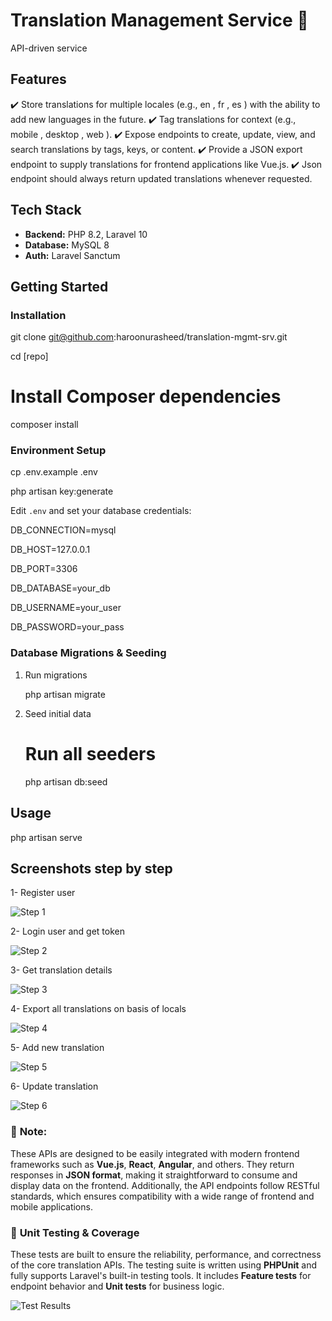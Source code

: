 # Translation Management Service	 🚀

API-driven service


## Features

✔️ Store translations for multiple locales (e.g., en , fr , es ) with the ability to add new
languages in the future.
✔️ Tag translations for context (e.g., mobile , desktop , web ).
✔️ Expose endpoints to create, update, view, and search translations by tags, keys, or
content.
✔️ Provide a JSON export endpoint to supply translations for frontend applications like
Vue.js.
✔️ Json endpoint should always return updated translations whenever requested.


## Tech Stack

- **Backend:** PHP 8.2, Laravel 10  
- **Database:** MySQL 8  
- **Auth:** Laravel Sanctum  




## Getting Started

### Installation


git clone git@github.com:haroonurasheed/translation-mgmt-srv.git

cd [repo]

# Install Composer dependencies
composer install

### Environment Setup


cp .env.example .env

php artisan key:generate

Edit `.env` and set your database credentials:

DB_CONNECTION=mysql

DB_HOST=127.0.0.1

DB_PORT=3306

DB_DATABASE=your_db

DB_USERNAME=your_user

DB_PASSWORD=your_pass



### Database Migrations & Seeding

1. Run migrations

   php artisan migrate


2. Seed initial data

   # Run all seeders
   php artisan db:seed



## Usage

php artisan serve  

## Screenshots step by step

1- Register user

![Step 1](screenshots/step_1.png)

2- Login user and get token

![Step 2](screenshots/step_2.png)

3- Get translation details

![Step 3](screenshots/step_3.png)

4- Export all translations on basis of locals

![Step 4](screenshots/step_4.png)

5- Add new translation

![Step 5](screenshots/step_5.png)

6- Update translation

![Step 6](screenshots/step_6.png)



### 📌 **Note:**

These APIs are designed to be easily integrated with modern frontend frameworks such as **Vue.js**, **React**, **Angular**, and others. They return responses in **JSON format**, making it straightforward to consume and display data on the frontend. Additionally, the API endpoints follow RESTful standards, which ensures compatibility with a wide range of frontend and mobile applications.



### 🧪 **Unit Testing & Coverage**

These tests are built to ensure the reliability, performance, and correctness of the core translation APIs. The testing suite is written using **PHPUnit** and fully supports Laravel's built-in testing tools. It includes **Feature tests** for endpoint behavior and **Unit tests** for business logic.

![Test Results](screenshots/test_case.png)
